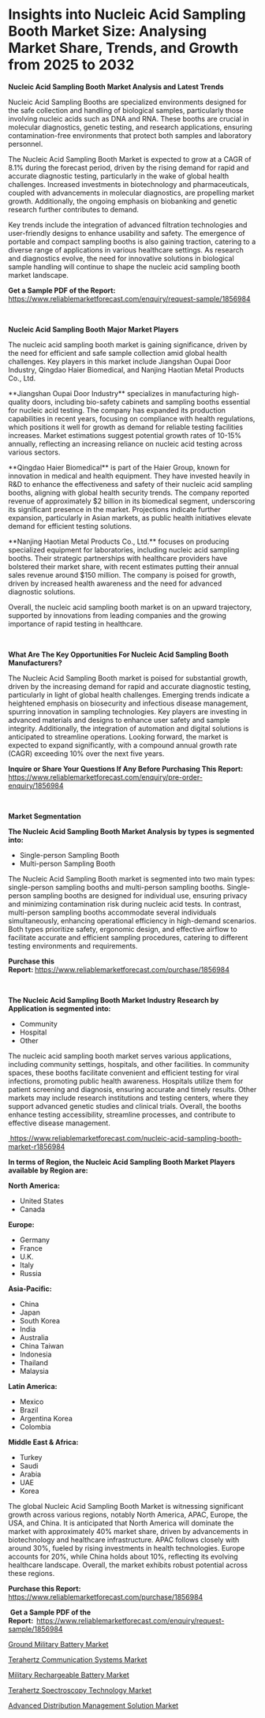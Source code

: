 <p><h1>Insights into Nucleic Acid Sampling Booth Market Size: Analysing Market Share, Trends, and Growth from 2025 to 2032</h1></p><p><strong>Nucleic Acid Sampling Booth Market Analysis and Latest Trends</strong></p>
<p><p>Nucleic Acid Sampling Booths are specialized environments designed for the safe collection and handling of biological samples, particularly those involving nucleic acids such as DNA and RNA. These booths are crucial in molecular diagnostics, genetic testing, and research applications, ensuring contamination-free environments that protect both samples and laboratory personnel. </p><p>The Nucleic Acid Sampling Booth Market is expected to grow at a CAGR of 8.1% during the forecast period, driven by the rising demand for rapid and accurate diagnostic testing, particularly in the wake of global health challenges. Increased investments in biotechnology and pharmaceuticals, coupled with advancements in molecular diagnostics, are propelling market growth. Additionally, the ongoing emphasis on biobanking and genetic research further contributes to demand.</p><p>Key trends include the integration of advanced filtration technologies and user-friendly designs to enhance usability and safety. The emergence of portable and compact sampling booths is also gaining traction, catering to a diverse range of applications in various healthcare settings. As research and diagnostics evolve, the need for innovative solutions in biological sample handling will continue to shape the nucleic acid sampling booth market landscape.</p></p>
<p><strong>Get a Sample PDF of the Report:&nbsp;</strong> <a href="https://www.reliablemarketforecast.com/enquiry/request-sample/1856984?utm_campaign=1108&utm_medium=2&utm_source=Github&utm_content=ia&utm_term=27032025&utm_id=nucleic-acid-sampling-booth">https://www.reliablemarketforecast.com/enquiry/request-sample/1856984</a></p>
<p>&nbsp;</p>
<p><strong>Nucleic Acid Sampling Booth Major Market Players</strong></p>
<p><p>The nucleic acid sampling booth market is gaining significance, driven by the need for efficient and safe sample collection amid global health challenges. Key players in this market include Jiangshan Oupai Door Industry, Qingdao Haier Biomedical, and Nanjing Haotian Metal Products Co., Ltd.</p><p>**Jiangshan Oupai Door Industry** specializes in manufacturing high-quality doors, including bio-safety cabinets and sampling booths essential for nucleic acid testing. The company has expanded its production capabilities in recent years, focusing on compliance with health regulations, which positions it well for growth as demand for reliable testing facilities increases. Market estimations suggest potential growth rates of 10-15% annually, reflecting an increasing reliance on nucleic acid testing across various sectors.</p><p>**Qingdao Haier Biomedical** is part of the Haier Group, known for innovation in medical and health equipment. They have invested heavily in R&D to enhance the effectiveness and safety of their nucleic acid sampling booths, aligning with global health security trends. The company reported revenue of approximately $2 billion in its biomedical segment, underscoring its significant presence in the market. Projections indicate further expansion, particularly in Asian markets, as public health initiatives elevate demand for efficient testing solutions.</p><p>**Nanjing Haotian Metal Products Co., Ltd.** focuses on producing specialized equipment for laboratories, including nucleic acid sampling booths. Their strategic partnerships with healthcare providers have bolstered their market share, with recent estimates putting their annual sales revenue around $150 million. The company is poised for growth, driven by increased health awareness and the need for advanced diagnostic solutions.</p><p>Overall, the nucleic acid sampling booth market is on an upward trajectory, supported by innovations from leading companies and the growing importance of rapid testing in healthcare.</p></p>
<p>&nbsp;</p>
<p><strong>What Are The Key Opportunities For Nucleic Acid Sampling Booth Manufacturers?</strong></p>
<p><p>The Nucleic Acid Sampling Booth market is poised for substantial growth, driven by the increasing demand for rapid and accurate diagnostic testing, particularly in light of global health challenges. Emerging trends indicate a heightened emphasis on biosecurity and infectious disease management, spurring innovation in sampling technologies. Key players are investing in advanced materials and designs to enhance user safety and sample integrity. Additionally, the integration of automation and digital solutions is anticipated to streamline operations. Looking forward, the market is expected to expand significantly, with a compound annual growth rate (CAGR) exceeding 10% over the next five years.</p></p>
<p><strong>Inquire or Share Your Questions If Any Before Purchasing This Report:</strong> <a href="https://www.reliablemarketforecast.com/enquiry/pre-order-enquiry/1856984?utm_campaign=1108&utm_medium=2&utm_source=Github&utm_content=ia&utm_term=27032025&utm_id=nucleic-acid-sampling-booth">https://www.reliablemarketforecast.com/enquiry/pre-order-enquiry/1856984</a></p>
<p>&nbsp;</p>
<p><strong>Market Segmentation</strong></p>
<p><strong>The Nucleic Acid Sampling Booth Market Analysis by types is segmented into:</strong></p>
<p><ul><li>Single-person Sampling Booth</li><li>Multi-person Sampling Booth</li></ul></p>
<p><p>The Nucleic Acid Sampling Booth market is segmented into two main types: single-person sampling booths and multi-person sampling booths. Single-person sampling booths are designed for individual use, ensuring privacy and minimizing contamination risk during nucleic acid tests. In contrast, multi-person sampling booths accommodate several individuals simultaneously, enhancing operational efficiency in high-demand scenarios. Both types prioritize safety, ergonomic design, and effective airflow to facilitate accurate and efficient sampling procedures, catering to different testing environments and requirements.</p></p>
<p><strong>Purchase this Report:&nbsp;</strong><a href="https://www.reliablemarketforecast.com/purchase/1856984?utm_campaign=1108&utm_medium=2&utm_source=Github&utm_content=ia&utm_term=27032025&utm_id=nucleic-acid-sampling-booth">https://www.reliablemarketforecast.com/purchase/1856984</a></p>
<p>&nbsp;</p>
<p><strong>The Nucleic Acid Sampling Booth Market Industry Research by Application is segmented into:</strong></p>
<p><ul><li>Community</li><li>Hospital</li><li>Other</li></ul></p>
<p><p>The nucleic acid sampling booth market serves various applications, including community settings, hospitals, and other facilities. In community spaces, these booths facilitate convenient and efficient testing for viral infections, promoting public health awareness. Hospitals utilize them for patient screening and diagnosis, ensuring accurate and timely results. Other markets may include research institutions and testing centers, where they support advanced genetic studies and clinical trials. Overall, the booths enhance testing accessibility, streamline processes, and contribute to effective disease management.</p></p>
<p><a href="https://www.reliablemarketforecast.com/nucleic-acid-sampling-booth-market-r1856984?utm_campaign=1108&utm_medium=2&utm_source=Github&utm_content=ia&utm_term=27032025&utm_id=nucleic-acid-sampling-booth">&nbsp;https://www.reliablemarketforecast.com/nucleic-acid-sampling-booth-market-r1856984</a></p>
<p><strong>In terms of Region, the Nucleic Acid Sampling Booth Market Players available by Region are:</strong></p>
<p>
    <p> <strong> North America: </strong>
        <ul>
            <li>United States</li>
            <li>Canada</li>
        </ul>
        </p> 
    <p> <strong> Europe: </strong>
        <ul>
            <li>Germany</li>
            <li>France</li>
            <li>U.K.</li>
            <li>Italy</li>
            <li>Russia</li>
        </ul>
        </p> 
    <p> <strong> Asia-Pacific: </strong>
        <ul>
            <li>China</li>
            <li>Japan</li>
            <li>South Korea</li>
            <li>India</li>
            <li>Australia</li>
            <li>China Taiwan</li>
            <li>Indonesia</li>
            <li>Thailand</li>
            <li>Malaysia</li>
        </ul>
        </p> 
    <p> <strong> Latin America: </strong>
        <ul>
            <li>Mexico</li>
            <li>Brazil</li>
            <li>Argentina Korea</li>
            <li>Colombia</li>
        </ul>
        </p> 
    <p> <strong> Middle East & Africa: </strong>
        <ul>
            <li>Turkey</li>
            <li>Saudi</li>
            <li>Arabia</li>
            <li>UAE</li>
            <li>Korea</li>
        </ul>
    </p>
    </p>
<p><p>The global Nucleic Acid Sampling Booth Market is witnessing significant growth across various regions, notably North America, APAC, Europe, the USA, and China. It is anticipated that North America will dominate the market with approximately 40% market share, driven by advancements in biotechnology and healthcare infrastructure. APAC follows closely with around 30%, fueled by rising investments in health technologies. Europe accounts for 20%, while China holds about 10%, reflecting its evolving healthcare landscape. Overall, the market exhibits robust potential across these regions.</p></p>
<p><strong>Purchase this Report: </strong><a href="https://www.reliablemarketforecast.com/purchase/1856984?utm_campaign=1108&utm_medium=2&utm_source=Github&utm_content=ia&utm_term=27032025&utm_id=nucleic-acid-sampling-booth">https://www.reliablemarketforecast.com/purchase/1856984</a></p>
<p>&nbsp;<strong>Get a Sample PDF of the Report:&nbsp;&nbsp;</strong><a href="https://www.reliablemarketforecast.com/enquiry/request-sample/1856984?utm_campaign=1108&utm_medium=2&utm_source=Github&utm_content=ia&utm_term=27032025&utm_id=nucleic-acid-sampling-booth">https://www.reliablemarketforecast.com/enquiry/request-sample/1856984</a></p>
<p><strong></strong></p>
<p><p><a href="https://github.com/winjelequegt/Market-Research-Report-List-1/blob/main/ground-military-battery-market.md?utm_campaign=1108&utm_medium=2&utm_source=Github&utm_content=ia&utm_term=27032025&utm_id=nucleic-acid-sampling-booth">Ground Military Battery Market</a></p><p><a href="https://github.com/wilzeryammy/Market-Research-Report-List-1/blob/main/terahertz-communication-systems-market.md?utm_campaign=1108&utm_medium=2&utm_source=Github&utm_content=ia&utm_term=27032025&utm_id=nucleic-acid-sampling-booth">Terahertz Communication Systems Market</a></p><p><a href="https://github.com/bredevasil2q/Market-Research-Report-List-1/blob/main/military-rechargeable-battery-market.md?utm_campaign=1108&utm_medium=2&utm_source=Github&utm_content=ia&utm_term=27032025&utm_id=nucleic-acid-sampling-booth">Military Rechargeable Battery Market</a></p><p><a href="https://github.com/firdwsermald/Market-Research-Report-List-1/blob/main/terahertz-spectroscopy-technology-market.md?utm_campaign=1108&utm_medium=2&utm_source=Github&utm_content=ia&utm_term=27032025&utm_id=nucleic-acid-sampling-booth">Terahertz Spectroscopy Technology Market</a></p><p><a href="https://github.com/fontshatintj/Market-Research-Report-List-1/blob/main/advanced-distribution-management-solution-market.md?utm_campaign=1108&utm_medium=2&utm_source=Github&utm_content=ia&utm_term=27032025&utm_id=nucleic-acid-sampling-booth">Advanced Distribution Management Solution Market</a></p></p>
